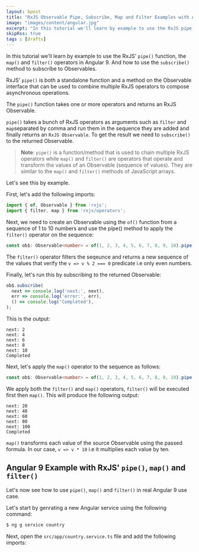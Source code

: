 ```yaml
---
layout: bpost
title: "RxJS Observable Pipe, Subscribe, Map and Filter Examples with Angular 9/8"
image: "images/content/angular.jpg"
excerpt: "In this tutorial we'll learn by example to use the RxJS pipe() function, the map() and filter() operators in Angular 9. And how to use the subscribe() method to subscribe to Observables" 
skipRss: true
tags : [drafts] 
---
```



In this tutorial we'll learn by example to use the RxJS' `pipe()` function, the `map()` and `filter()` operators in Angular 9. And how to use the `subscribe()` method to subscribe to Observables.

RxJS' `pipe()` is both  a standalone function and a method on the Observable interface that can be used to combine multiple RxJS operators to compose asynchronous operations. 
 
The `pipe()` function takes one or more operators and returns an RxJS Observable.

`pipe()` takes a bunch of RxJS operators as arguments such as `filter` and `map`separated by comma and run them in the sequence they are added and finally returns an `RxJS Observable`. To get the result we need to `subscribe()` to the returned Observable. 

> **Note**: `pipe()` is a function/method that is used to chain multiple RxJS operators while `map()` and `filter()` are operators that operate and transform the values of an Observable (sequence of values). They are similar to the `map()` and `filter()` methods of JavaScript arrays.

Let's see this by example.

First, let's add the following imports: 

```ts
import { of, Observable } from 'rxjs';
import { filter, map } from 'rxjs/operators'; 
```

Next, we need to create an Observable using the `of()` function from a sequence of 1 to 10 numbers and use the pipe() method to apply the `filter()` operator on the sequence: 

```ts
const ob$: Observable<number> = of(1, 2, 3, 4, 5, 6, 7, 8, 9, 10).pipe(filter( v => v % 2 === 0));
```

The `filter()` operator filters the seqeunce and returns a new sequence of the values that verify the `v => v % 2 === 0` predicate i.e only even numbers. 

Finally, let's run this by subscribing to the returned Observable:

```ts
ob$.subscribe(
  next => console.log('next:', next),
  err => console.log('error:', err),
  () => console.log('Completed'),
);
```

This is the output:
```
next: 2
next: 4
next: 6
next: 8
next: 10
Completed
```

Next, let's apply the `map()` operator to the sequence as follows:

```ts
const ob$: Observable<number> = of(1, 2, 3, 4, 5, 6, 7, 8, 9, 10).pipe(filter( v => v % 2 === 0), map( v => v * 10));
```

We apply both the `filter()` and `map()` operators, `filter()` will be executed first then `map()`. This will produce the following output:

```
next: 20
next: 40
next: 60
next: 80
next: 100
Completed
```

`map()` transforms each value of the source Observable using the passed formula. In our case, `v => v * 10` i.e it multiplies each value by ten.  

## Angular 9 Example with RxJS' `pipe()`, `map()` and `filter()`

Let's now see how to use `pipe()`, `map()` and `filter()` in real Angular 9 use case.

Let's start by genrating a new Angular service using the following command:

```bash
$ ng g service country
```

Next, open the `src/app/country.service.ts` file and add the following imports:

```ts

```

   


 

 